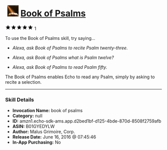 # &nbsp;<img src="skill_icon" alt="Book of Psalms icon" width="36"> [Book of Psalms](http://alexa.amazon.com/#skills/amzn1.echo-sdk-ams.app.d2bed1bf-d125-4bde-870d-8508f2759afb)
![5 stars](../../images/ic_star_black_18dp_1x.png)![5 stars](../../images/ic_star_black_18dp_1x.png)![5 stars](../../images/ic_star_black_18dp_1x.png)![5 stars](../../images/ic_star_black_18dp_1x.png)![5 stars](../../images/ic_star_black_18dp_1x.png) 1

To use the Book of Psalms skill, try saying...

* *Alexa, ask Book of Psalms to recite Psalm twenty-three.*

* *Alexa, ask Book of Psalms what is Psalm twelve?*

* *Alexa, ask Book of Psalms to read Psalm fifty.*

The Book of Psalms enables Echo to read any Psalm, simply by asking to recite a selection.

***

### Skill Details

* **Invocation Name:** book of psalms
* **Category:** null
* **ID:** amzn1.echo-sdk-ams.app.d2bed1bf-d125-4bde-870d-8508f2759afb
* **ASIN:** B01GYEDYLW
* **Author:** Malus Grimoire, Corp.
* **Release Date:** June 16, 2016 @ 07:45:46
* **In-App Purchasing:** No
